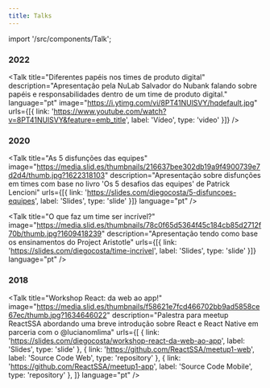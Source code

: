 ```yaml
---
title: Talks
---
```


import '/src/components/Talk';

### 2022

<Talk
title="Diferentes papéis nos times de produto digital"
description="Apresentação pela NuLab Salvador do Nubank falando sobre papéis e responsabilidades dentro de um time de produto digital."
language="pt"
image="https://i.ytimg.com/vi/8PT41NUlSVY/hqdefault.jpg"
urls={[{ link: 'https://www.youtube.com/watch?v=8PT41NUlSVY&feature=emb_title', label: 'Vídeo', type: 'video' }]}
/>

### 2020

<Talk
title="As 5 disfunções das equipes"
image="https://media.slid.es/thumbnails/216637bee302db19a9f4900739e7d2d4/thumb.jpg?1622318103"
description="Apresentação sobre disfunções em times com base no livro 'Os 5 desafios das equipes' de Patrick Lencioni"
urls={[{ link: 'https://slides.com/diegocosta/5-disfuncoes-equipes', label: 'Slides', type: 'slide' }]}
language="pt"
/>

<Talk
title="O que faz um time ser incrível?"
image="https://media.slid.es/thumbnails/78c0f65d5364f45c184cb85d2712f70b/thumb.jpg?1609418239"
description="Apresentação tendo como base os ensinamentos do Project Aristotle"
urls={[{ link: 'https://slides.com/diegocosta/time-incrivel', label: 'Slides', type: 'slide' }]}
language="pt"
/>

### 2018

<Talk
title="Workshop React: da web ao app!"
image="https://media.slid.es/thumbnails/f58621e7fcd466702bb9ad5858ce67ec/thumb.jpg?1634646022"
description="Palestra para meetup ReactSSA abordando uma breve introdução sobre React e React Native em parceria com o @lucianomlima"
urls={[
{ link: 'https://slides.com/diegocosta/workshop-react-da-web-ao-app', label: 'Slides', type: 'slide' },
{ link: 'https://github.com/ReactSSA/meetup1-web', label: 'Source Code Web', type: 'repository' },
{ link: 'https://github.com/ReactSSA/meetup1-app', label: 'Source Code Mobile', type: 'repository' },
]}
language="pt"
/>
